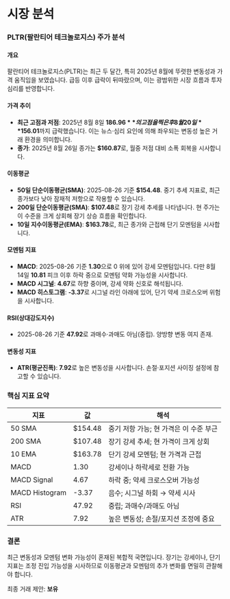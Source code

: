 # 시장 분석

### PLTR(팔란티어 테크놀로지스) 주가 분석

#### 개요
팔란티어 테크놀로지스(PLTR)는 최근 두 달간, 특히 2025년 8월에 뚜렷한 변동성과 가격 움직임을 보였습니다. 급등 이후 급락이 뒤따랐으며, 이는 광범위한 시장 흐름과 투자 심리를 반영합니다.

#### 가격 추이
- **최근 고점과 저점**: 2025년 8월 8일 **$186.96**의 고점을 찍은 후 8월 20일 **$156.01**까지 급락했습니다. 이는 뉴스·심리 요인에 의해 좌우되는 변동성 높은 거래 환경을 의미합니다.
- **종가**: 2025년 8월 26일 종가는 **$160.87**로, 월중 저점 대비 소폭 회복을 시사합니다.

#### 이동평균
- **50일 단순이동평균(SMA)**: 2025-08-26 기준 **$154.48**. 중기 추세 지표로, 최근 종가보다 낮아 잠재적 저항으로 작용할 수 있습니다.
- **200일 단순이동평균(SMA)**: **$107.48**로 장기 강세 추세를 나타냅니다. 현 주가는 이 수준을 크게 상회해 장기 상승 흐름을 확인합니다.
- **10일 지수이동평균(EMA)**: **$163.78**로, 최근 종가와 근접해 단기 모멘텀을 시사합니다.

#### 모멘텀 지표
- **MACD**: 2025-08-26 기준 **1.30**으로 0 위에 있어 강세 모멘텀입니다. 다만 8월 14일 **10.81** 피크 이후 하락 중으로 모멘텀 약화 가능성을 시사합니다.
- **MACD 시그널**: **4.67**로 하향 중이며, 강세 약화 신호로 해석됩니다.
- **MACD 히스토그램**: **-3.37**로 시그널 라인 아래에 있어, 단기 약세 크로스오버 위험을 시사합니다.

#### RSI(상대강도지수)
- 2025-08-26 기준 **47.92**로 과매수·과매도 아님(중립). 양방향 변동 여지 존재.

#### 변동성 지표
- **ATR(평균진폭)**: **7.92**로 높은 변동성을 시사합니다. 손절·포지션 사이징 설정에 참고할 수 있습니다.

### 핵심 지표 요약

| 지표                       | 값            | 해석                                                                              |
|----------------------------|---------------|-----------------------------------------------------------------------------------|
| 50 SMA                     | $154.48       | 중기 저항 가능; 현 가격은 이 수준 부근                                          |
| 200 SMA                    | $107.48       | 장기 강세 추세; 현 가격이 크게 상회                                             |
| 10 EMA                     | $163.78       | 단기 강세 모멘텀; 현 가격과 근접                                                |
| MACD                       | 1.30          | 강세이나 하락세로 전환 가능                                                     |
| MACD Signal                | 4.67          | 하락 중; 약세 크로스오버 가능성                                                 |
| MACD Histogram             | -3.37         | 음수; 시그널 하회 → 약세 시사                                                   |
| RSI                        | 47.92         | 중립; 과매수/과매도 아님                                                        |
| ATR                        | 7.92          | 높은 변동성; 손절/포지션 조정에 중요                                           |

### 결론
최근 변동성과 모멘텀 변화 가능성이 혼재된 복합적 국면입니다. 장기는 강세이나, 단기 지표는 조정 진입 가능성을 시사하므로 이동평균과 모멘텀의 추가 변화를 면밀히 관찰해야 합니다.

최종 거래 제안: **보유**

